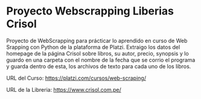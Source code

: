 # Proyecto Webscrapping Liberias Crisol

Proyecto de WebScrapping para prácticar lo aprendido en curso de Web Srapping con Python de la plataforma de Platzi. Extraigo los datos del homepage de la página Crisol sobre libros, su autor, precio, synopsis y lo guardo en una carpeta con el nombre de la fecha que se corrio el programa y guarda dentro de esta, los archivos de texto para cada uno de los libros.

URL del Curso: https://platzi.com/cursos/web-scraping/

URL de la Libreria: https://www.crisol.com.pe/
